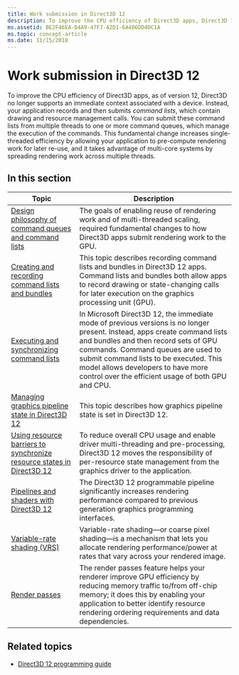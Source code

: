 ```yaml
---
title: Work submission in Direct3D 12
description: To improve the CPU efficiency of Direct3D apps, Direct3D 12 no longer supports an immediate context associated with a device.
ms.assetid: BE2F46EA-D4A9-47F7-A2D1-6A486DD4DC1A
ms.topic: concept-article
ms.date: 11/15/2018
---
```


# Work submission in Direct3D 12

To improve the CPU efficiency of Direct3D apps, as of version 12, Direct3D no longer supports an immediate context associated with a device. Instead, your application records and then submits *command lists*, which contain drawing and resource management calls. You can submit these command lists from multiple threads to one or more command queues, which manage the execution of the commands. This fundamental change increases single-threaded efficiency by allowing your application to pre-compute rendering work for later re-use, and it takes advantage of multi-core systems by spreading rendering work across multiple threads.

## In this section

| Topic | Description |
|-|-|
| [Design philosophy of command queues and command lists](design-philosophy-of-command-queues-and-command-lists.md) | The goals of enabling reuse of rendering work and of multi-threaded scaling, required fundamental changes to how Direct3D apps submit rendering work to the GPU. |
| [Creating and recording command lists and bundles](recording-command-lists-and-bundles.md) | This topic describes recording command lists and bundles in Direct3D 12 apps. Command lists and bundles both allow apps to record drawing or state-changing calls for later execution on the graphics processing unit (GPU). |
| [Executing and synchronizing command lists](executing-and-synchronizing-command-lists.md) | In Microsoft Direct3D 12, the immediate mode of previous versions is no longer present. Instead, apps create command lists and bundles and then record sets of GPU commands. Command queues are used to submit command lists to be executed. This model allows developers to have more control over the efficient usage of both GPU and CPU. |
| [Managing graphics pipeline state in Direct3D 12](managing-graphics-pipeline-state-in-direct3d-12.md) | This topic describes how graphics pipeline state is set in Direct3D 12. |
| [Using resource barriers to synchronize resource states in Direct3D 12](using-resource-barriers-to-synchronize-resource-states-in-direct3d-12.md) | To reduce overall CPU usage and enable driver multi-threading and pre-processing, Direct3D 12 moves the responsibility of per-resource state management from the graphics driver to the application. |
| [Pipelines and shaders with Direct3D 12](pipelines-and-shaders-with-directx-12.md) | The Direct3D 12 programmable pipeline significantly increases rendering performance compared to previous generation graphics programming interfaces. |
| [Variable-rate shading (VRS)](vrs.md) | Variable-rate shading&mdash;or coarse pixel shading&mdash;is a mechanism that lets you allocate rendering performance/power at rates that vary across your rendered image. |
| [Render passes](direct3d-12-render-passes.md) | The render passes feature helps your renderer improve GPU efficiency by reducing memory traffic to/from off-chip memory; it does this by enabling your application to better identify resource rendering ordering requirements and data dependencies. |

## Related topics

* [Direct3D 12 programming guide](directx-12-programming-guide.md)
